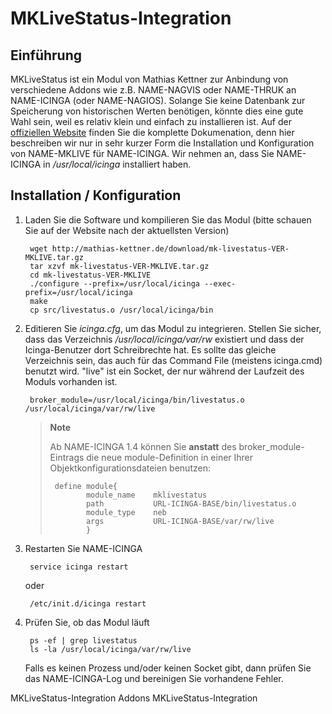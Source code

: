 MKLiveStatus-Integration
========================

Einführung
----------

MKLiveStatus ist ein Modul von Mathias Kettner zur Anbindung von
verschiedene Addons wie z.B. NAME-NAGVIS oder NAME-THRUK an NAME-ICINGA
(oder NAME-NAGIOS). Solange Sie keine Datenbank zur Speicherung von
historischen Werten benötigen, könnte dies eine gute Wahl sein, weil es
relativ klein und einfach zu installieren ist. Auf der [offiziellen
Website](http://mathias-kettner.de/checkmk_livestatus.html) finden Sie
die komplette Dokumenation, denn hier beschreiben wir nur in sehr kurzer
Form die Installation und Konfiguration von NAME-MKLIVE für NAME-ICINGA.
Wir nehmen an, dass Sie NAME-ICINGA in */usr/local/icinga* installiert
haben.

Installation / Konfiguration
----------------------------

1.  Laden Sie die Software und kompilieren Sie das Modul (bitte schauen
    Sie auf der Website nach der aktuellsten Version)

         wget http://mathias-kettner.de/download/mk-livestatus-VER-MKLIVE.tar.gz
         tar xzvf mk-livestatus-VER-MKLIVE.tar.gz
         cd mk-livestatus-VER-MKLIVE
         ./configure --prefix=/usr/local/icinga --exec-prefix=/usr/local/icinga
         make
         cp src/livestatus.o /usr/local/icinga/bin

2.  Editieren Sie *icinga.cfg*, um das Modul zu integrieren. Stellen Sie
    sicher, dass das Verzeichnis */usr/local/icinga/var/rw* existiert
    und dass der Icinga-Benutzer dort Schreibrechte hat. Es sollte das
    gleiche Verzeichnis sein, das auch für das Command File (meistens
    icinga.cmd) benutzt wird. "live" ist ein Socket, der nur während der
    Laufzeit des Moduls vorhanden ist.

    ` broker_module=/usr/local/icinga/bin/livestatus.o /usr/local/icinga/var/rw/live`

    > **Note**
    >
    > Ab NAME-ICINGA 1.4 können Sie **anstatt** des
    > broker\_module-Eintrags die neue module-Definition in einer Ihrer
    > Objektkonfigurationsdateien benutzen:
    >
    >      define module{
    >             module_name    mklivestatus
    >             path           URL-ICINGA-BASE/bin/livestatus.o
    >             module_type    neb
    >             args           URL-ICINGA-BASE/var/rw/live
    >             }

3.  Restarten Sie NAME-ICINGA

         service icinga restart

    oder

         /etc/init.d/icinga restart

4.  Prüfen Sie, ob das Modul läuft

         ps -ef | grep livestatus
         ls -la /usr/local/icinga/var/rw/live

    Falls es keinen Prozess und/oder keinen Socket gibt, dann prüfen Sie
    das NAME-ICINGA-Log und bereinigen Sie vorhandene Fehler.

MKLiveStatus-Integration
Addons
MKLiveStatus-Integration
